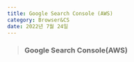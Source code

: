 ```yaml
---
title: Google Search Console (AWS)
category: Browser&CS
date: 2022년 7월 24일
---
```


> ### Google Search Console(AWS)